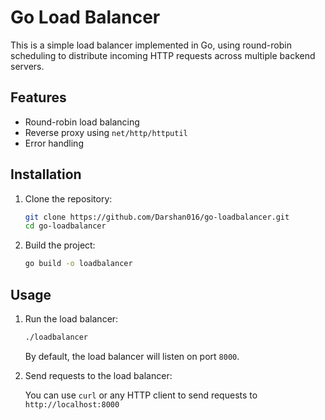 # Go Load Balancer

This is a simple load balancer implemented in Go, using round-robin scheduling to distribute incoming HTTP requests across multiple backend servers.

## Features

- Round-robin load balancing
- Reverse proxy using `net/http/httputil`
- Error handling


## Installation

1. Clone the repository:

    ```sh
    git clone https://github.com/Darshan016/go-loadbalancer.git
    cd go-loadbalancer
    ```

2. Build the project:

    ```sh
    go build -o loadbalancer
    ```

## Usage

1. Run the load balancer:

    ```sh
    ./loadbalancer
    ```

    By default, the load balancer will listen on port `8000`.

2. Send requests to the load balancer:

    You can use `curl` or any HTTP client to send requests to `http://localhost:8000`

